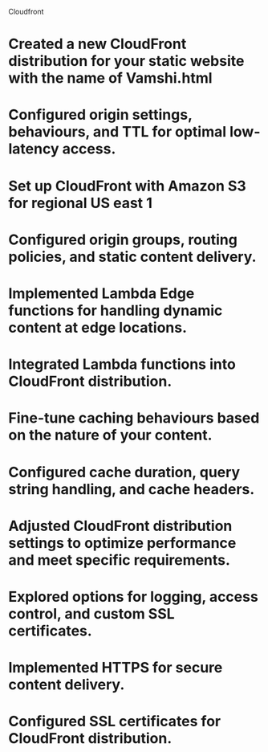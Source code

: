 Cloudfront
# Created a new CloudFront distribution for your static website with the name of Vamshi.html
# Configured origin settings, behaviours, and TTL for optimal low-latency access.
# Set up CloudFront with Amazon S3 for regional US east 1
# Configured origin groups, routing policies, and static content delivery.
# Implemented Lambda Edge functions for handling dynamic content at edge locations.
# Integrated Lambda functions into CloudFront distribution.
# Fine-tune caching behaviours based on the nature of your content.
# Configured cache duration, query string handling, and cache headers.
# Adjusted CloudFront distribution settings to optimize performance and meet specific requirements.
# Explored options for logging, access control, and custom SSL certificates.
# Implemented HTTPS for secure content delivery.
# Configured SSL certificates for CloudFront distribution.
